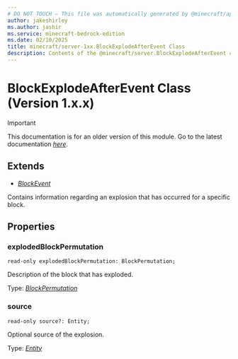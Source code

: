 ```yaml
---
# DO NOT TOUCH — This file was automatically generated by @minecraft/api-docs-generator, to report problems file an issue at https://github.com/Mojang/minecraft-scripting-libraries
author: jakeshirley
ms.author: jashir
ms.service: minecraft-bedrock-edition
ms.date: 02/10/2025
title: minecraft/server-1xx.BlockExplodeAfterEvent Class
description: Contents of the @minecraft/server.BlockExplodeAfterEvent class (Version 1.x.x).
---
```

# BlockExplodeAfterEvent Class (Version 1.x.x)

> [!IMPORTANT]
> This documentation is for an older version of this module. Go to the latest documentation [*here*](../../../scriptapi/minecraft/server/BlockExplodeAfterEvent.md).

## Extends
- [*BlockEvent*](BlockEvent.md)

Contains information regarding an explosion that has occurred for a specific block.

## Properties

### **explodedBlockPermutation**
`read-only explodedBlockPermutation: BlockPermutation;`

Description of the block that has exploded.

Type: [*BlockPermutation*](BlockPermutation.md)

### **source**
`read-only source?: Entity;`

Optional source of the explosion.

Type: [*Entity*](Entity.md)
